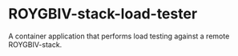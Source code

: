 # ROYGBIV-stack-load-tester
A container application that performs load testing against a remote ROYGBIV-stack.
